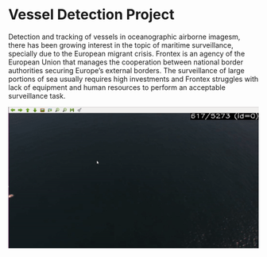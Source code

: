 # Vessel Detection Project

Detection and tracking of vessels in oceanographic airborne imagesm, there has been growing interest in the topic of maritime surveillance, specially due to the European migrant crisis. Frontex is an agency of the European Union that manages the cooperation between national border authorities securing Europe’s external borders. The surveillance of large portions of sea usually requires high investments and Frontex struggles with lack of equipment and human resources to perform an acceptable surveillance task.

<img src="assets/vessel.gif"/>
